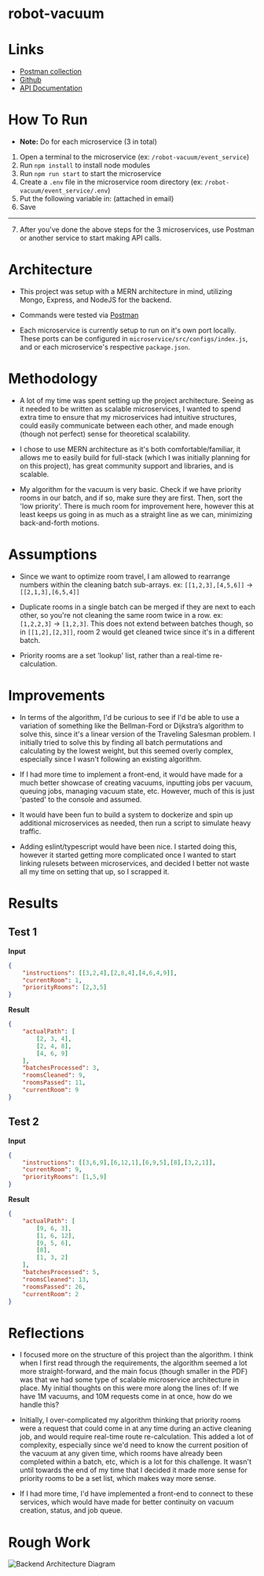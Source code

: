 # robot-vacuum

# Links

- [Postman collection](https://drive.google.com/file/d/1KHEKkFOsq93vV4gLbg0DYb8Q2vOtkSN9/view?usp=sharing)
- [Github](https://github.com/JakeMotta/robot-vacuum)
- [API Documentation](https://documenter.getpostman.com/view/1888991/2s9YBz3b3V)

# How To Run

- **Note:** Do for each microservice (3 in total)

1. Open a terminal to the microservice (ex: `/robot-vacuum/event_service`)
2. Run `npm install` to install node modules
3. Run `npm run start` to start the microservice
4. Create a `.env` file in the microservice room directory (ex: `/robot-vacuum/event_service/.env`)
5. Put the following variable in: (attached in email)
6. Save

---

7. After you've done the above steps for the 3 microservices, use Postman or another service to start making API calls.

# Architecture

- This project was setup with a MERN architecture in mind, utilizing Mongo, Express, and NodeJS for the backend.

- Commands were tested via [Postman](https://drive.google.com/file/d/1KHEKkFOsq93vV4gLbg0DYb8Q2vOtkSN9/view?usp=sharing)

- Each microservice is currently setup to run on it's own port locally. These ports can be configured in `microservice/src/configs/index.js`, and or each microservice's respective `package.json`.

# Methodology

- A lot of my time was spent setting up the project architecture. Seeing as it needed to be written as scalable microservices, I wanted to spend extra time to ensure that my microservices had intuitive structures, could easily communicate between each other, and made enough (though not perfect) sense for theoretical scalability.

- I chose to use MERN architecture as it's both comfortable/familiar, it allows me to easily build for full-stack (which I was initially planning for on this project), has great community support and libraries, and is scalable.

- My algorithm for the vacuum is very basic. Check if we have priority rooms in our batch, and if so, make sure they are first. Then, sort the 'low priority'. There is much room for improvement here, however this at least keeps us going in as much as a straight line as we can, minimizing back-and-forth motions.

# Assumptions

- Since we want to optimize room travel, I am allowed to rearrange numbers within the cleaning batch sub-arrays. ex: `[[1,2,3],[4,5,6]]` -> `[[2,1,3],[6,5,4]]`

- Duplicate rooms in a single batch can be merged if they are next to each other, so you're not cleaning the same room twice in a row. ex: `[1,2,2,3]` -> `[1,2,3]`. This does not extend between batches though, so in `[[1,2],[2,3]]`, room 2 would get cleaned twice since it's in a different batch.

- Priority rooms are a set 'lookup' list, rather than a real-time re-calculation.

# Improvements

- In terms of the algorithm, I'd be curious to see if I'd be able to use a variation of something like the Bellman-Ford or Dijkstra’s algorithm to solve this, since it's a linear version of the Traveling Salesman problem. I initially tried to solve this by finding all batch permutations and calculating by the lowest weight, but this seemed overly complex, especially since I wasn't following an existing algorithm.

- If I had more time to implement a front-end, it would have made for a much better showcase of creating vacuums, inputting jobs per vacuum, queuing jobs, managing vacuum state, etc. However, much of this is just 'pasted' to the console and assumed.

- It would have been fun to build a system to dockerize and spin up additional microservices as needed, then run a script to simulate heavy traffic.

- Adding eslint/typescript would have been nice. I started doing this, however it started getting more complicated once I wanted to start linking rulesets between microservices, and decided I better not waste all my time on setting that up, so I scrapped it.

# Results

## Test 1

**Input**

```JSON
{
    "instructions": [[3,2,4],[2,8,4],[4,6,4,9]],
    "currentRoom": 1,
    "priorityRooms": [2,3,5]
}
```

**Result**

```JSON
{
    "actualPath": [
        [2, 3, 4],
        [2, 4, 8],
        [4, 6, 9]
    ],
    "batchesProcessed": 3,
    "roomsCleaned": 9,
    "roomsPassed": 11,
    "currentRoom": 9
}
```

## Test 2

**Input**

```JSON
{
    "instructions": [[3,6,9],[6,12,1],[6,9,5],[8],[3,2,1]],
    "currentRoom": 9,
    "priorityRooms": [1,5,9]
}
```

**Result**

```JSON
{
    "actualPath": [
        [9, 6, 3],
        [1, 6, 12],
        [9, 5, 6],
        [8],
        [1, 3, 2]
    ],
    "batchesProcessed": 5,
    "roomsCleaned": 13,
    "roomsPassed": 26,
    "currentRoom": 2
}
```

# Reflections

- I focused more on the structure of this project than the algorithm. I think when I first read through the requirements, the algorithm seemed a lot more straight-forward, and the main focus (though smaller in the PDF) was that we had some type of scalable microservice architecture in place. My initial thoughts on this were more along the lines of: If we have 1M vacuums, and 10M requests come in at once, how do we handle this?

- Initially, I over-complicated my algorithm thinking that priority rooms were a request that could come in at any time during an active cleaning job, and would require real-time route re-calculation. This added a lot of complexity, especially since we'd need to know the current position of the vacuum at any given time, which rooms have already been completed within a batch, etc, which is a lot for this challenge. It wasn't until towards the end of my time that I decided it made more sense for priority rooms to be a set list, which makes way more sense.

- If I had more time, I'd have implemented a front-end to connect to these services, which would have made for better continuity on vacuum creation, status, and job queue.

# Rough Work

![Backend Architecture Diagram](https://i.gyazo.com/74f91f6c8a6aeaf167e72adc10183eb4.png)
